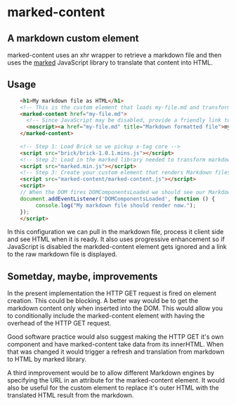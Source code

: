 
# marked-content

## A markdown custom element

marked-content uses an xhr wrapper to retrieve a markdown file and then uses the [marked]() JavaScript library
to translate that content into HTML.  

## Usage

```HTML
    <h1>My markdown file as HTML</h1>
    <!-- This is the custom element that loads my-file.md and transforms it into HTML -->
    <marked-content href="my-file.md">
      <!-- Since JavaScript may be disabled, provide a friendly link to the raw Markdown content -->
      <noscript><a href="my-file.md" title="Markdown formatted file">my-file.md</a></noscript>
    </marked-content>
    
    <!-- Step 1: Load Brick so we pickup x-tag core -->
    <script src="brick/brick-1.0.1.mins.js"></script>
    <!-- Step 2: Load in the marked library needed to transform markdown to HTML -->
    <script src="marked.min.js"></script>
    <!-- Step 3: Create your custom element that renders Markdown files to HTML using marked -->
    <script src="marked-content/marked-content.js"></script>
    <script>
    // When the DOM fires DOMComponentsLoaded we should see our Markdown processed.
    document.addEventListener('DOMComponentsLoaded', function () {
         console.log("My markdown file should render now.");
    });
    </script>
```

In this configuration we can pull in the markdown file, process it client side and see HTML when
it is ready. It also uses progressive enhancement so if JavaScript is disabled the markded-content 
element gets ignored and a link to the raw markdown file is displayed.

## Sometday, maybe, improvements

In the present implementation the HTTP GET request is fired on element creation. This could be blocking. A
better way would be to get the markdown content only when inserted into the DOM. This would allow you to
conditionally include the marked-content element with having the overhead of the HTTP GET request.

Good software practice would also suggest making the HTTP GET it's own component and have marked-content
take data from its innerHTML. When that was changed it would trigger a refresh and translation from markdown
to HTML by marked library.

A third inmprovement would be to allow different Markdown engines by specifying the URL in an attribute
for the marked-content element. It would also be useful for the custom element to replace it's outer HTML
with the translated HTML result from the markdown. 


